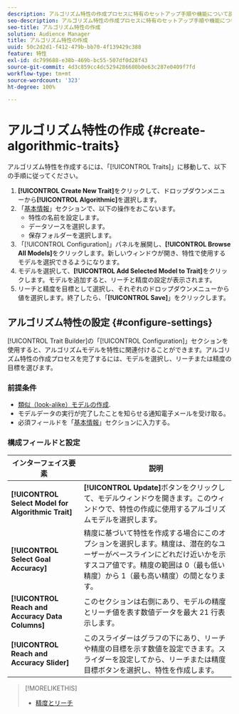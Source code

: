 ```yaml
---
description: アルゴリズム特性の作成プロセスに特有のセットアップ手順や機能について説明します。
seo-description: アルゴリズム特性の作成プロセスに特有のセットアップ手順や機能について説明します。
seo-title: アルゴリズム特性の作成
solution: Audience Manager
title: アルゴリズム特性の作成
uuid: 50c2d2d1-f412-479b-bb70-4f139429c388
feature: 特性
exl-id: dc799688-e38b-469b-bc55-507df0d28f43
source-git-commit: 4d3c859cc4dc5294286680b0e63c287e0409f7fd
workflow-type: tm+mt
source-wordcount: '323'
ht-degree: 100%

---
```


# アルゴリズム特性の作成 {#create-algorithmic-traits}

<!-- t_algo_trait_build.xml -->

アルゴリズム特性を作成するには、「[!UICONTROL Traits]」に移動して、以下の手順に従ってください。

1. **[!UICONTROL Create New Trait]**&#x200B;をクリックして、ドロップダウンメニューから&#x200B;**[!UICONTROL Algorithmic]**&#x200B;を選択します。
1. 「[基本情報](../../features/traits/create-onboarded-rule-based-traits.md)」セクションで、以下の操作をおこないます。
   * 特性の名前を設定します。
   * データソースを選択します。
   * 保存フォルダーを選択します。
1. 「[!UICONTROL Configuration]」パネルを展開し、**[!UICONTROL Browse All Models]**&#x200B;をクリックします。新しいウィンドウが開き、特性で使用するモデルを選択できるようになります。
1. モデルを選択して、**[!UICONTROL Add Selected Model to Trait]**&#x200B;をクリックします。モデルを追加すると、リーチと精度の設定が表示されます。
1. リーチと精度を目標として選択し、それぞれのドロップダウンメニューから値を選択します。終了したら、「**[!UICONTROL Save]**」をクリックします。

## アルゴリズム特性の設定 {#configure-settings}

[!UICONTROL Trait Builder]の「[!UICONTROL Configuration]」セクションを使用すると、アルゴリズムモデルを特性に関連付けることができます。アルゴリズム特性の作成プロセスを完了するには、モデルを選択し、リーチまたは精度の目標を選びます。

### 前提条件

<!-- r_algo_trait_config_section.xml -->

* [類似（look-alike）モデルの作成](../../features/algorithmic-models/create-model.md).
* モデルデータの実行が完了したことを知らせる通知電子メールを受け取る。
* 必須フィールドを「[基本情報](../../features/traits/create-onboarded-rule-based-traits.md)」セクションに入力する。

### 構成フィールドと設定

| インターフェイス要素 | 説明 |
|---|---|
| **[!UICONTROL Select Model for Algorithmic Trait]** | **[!UICONTROL Update]**&#x200B;ボタンをクリックして、モデルウィンドウを開きます。このウィンドウで、特性の作成に使用するアルゴリズムモデルを選択します。 |
| **[!UICONTROL Select Goal Accuracy]** | 精度に基づいて特性を作成する場合にこのオプションを選択します。精度は、潜在的なユーザーがベースラインにどれだけ近いかを示すスコア値です。精度の範囲は 0（最も低い精度）から 1（最も高い精度）の間となります。 |
| **[!UICONTROL Reach and Accuracy Data Columns]** | このセクションは右側にあり、モデルの精度とリーチ値を表す数値データを最大 21 行表示します。 |
| **[!UICONTROL Reach and Accuracy Slider]** | このスライダーはグラフの下にあり、リーチや精度の目標を示す数値を設定できます。スライダーを設定してから、リーチまたは精度目標ボタンを選択し、特性を作成します。 |

>[!MORELIKETHIS]
>
>* [精度とリーチ](../../features/traits/trait-accuracy-reach.md)

